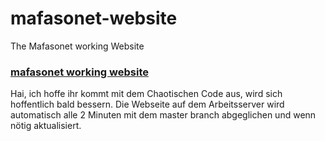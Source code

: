 # mafasonet-website
The Mafasonet working Website

### [mafasonet working website](http://mafasonet.spdns.de:81)

Hai, ich hoffe ihr kommt mit dem Chaotischen Code aus, wird sich hoffentlich bald bessern.
Die Webseite auf dem Arbeitsserver wird automatisch alle 2 Minuten mit dem master branch abgeglichen und wenn nötig aktualisiert.
